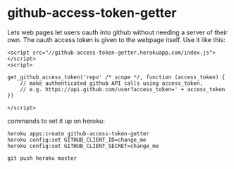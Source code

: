 github-access-token-getter
==========================

Lets web pages let users oauth into github without needing a server of their own. The oauth access token is given to the webpage itself. Use it like this:

```
<script src="//github-access-token-getter.herokuapp.com/index.js"></script>
<script>

get_github_access_token('repo' /* scope */, function (access_token) {
	// make authenticated github API calls using access_token,
	// e.g. https://api.github.com/user?access_token=' + access_token
})

</script>
```

commands to set it up on heroku:

```
heroku apps:create github-access-token-getter
heroku config:set GITHUB_CLIENT_ID=change_me
heroku config:set GITHUB_CLIENT_SECRET=change_me

git push heroku master
```

